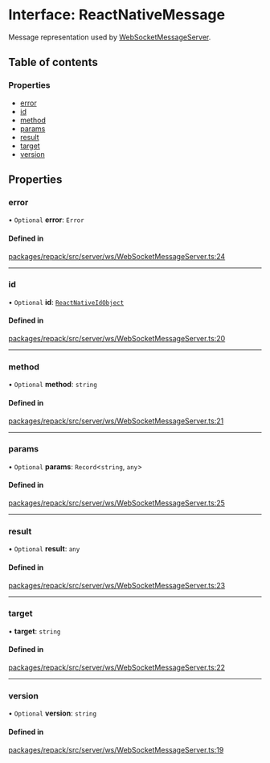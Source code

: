 # Interface: ReactNativeMessage

Message representation used by [WebSocketMessageServer](../classes/WebSocketMessageServer.md).

## Table of contents

### Properties

- [error](./ReactNativeMessage.md#error)
- [id](./ReactNativeMessage.md#id)
- [method](./ReactNativeMessage.md#method)
- [params](./ReactNativeMessage.md#params)
- [result](./ReactNativeMessage.md#result)
- [target](./ReactNativeMessage.md#target)
- [version](./ReactNativeMessage.md#version)

## Properties

### error

• `Optional` **error**: `Error`

#### Defined in

[packages/repack/src/server/ws/WebSocketMessageServer.ts:24](https://github.com/callstack/repack/blob/a78f6b9/packages/repack/src/server/ws/WebSocketMessageServer.ts#L24)

___

### id

• `Optional` **id**: [`ReactNativeIdObject`](./ReactNativeIdObject.md)

#### Defined in

[packages/repack/src/server/ws/WebSocketMessageServer.ts:20](https://github.com/callstack/repack/blob/a78f6b9/packages/repack/src/server/ws/WebSocketMessageServer.ts#L20)

___

### method

• `Optional` **method**: `string`

#### Defined in

[packages/repack/src/server/ws/WebSocketMessageServer.ts:21](https://github.com/callstack/repack/blob/a78f6b9/packages/repack/src/server/ws/WebSocketMessageServer.ts#L21)

___

### params

• `Optional` **params**: `Record`<`string`, `any`\>

#### Defined in

[packages/repack/src/server/ws/WebSocketMessageServer.ts:25](https://github.com/callstack/repack/blob/a78f6b9/packages/repack/src/server/ws/WebSocketMessageServer.ts#L25)

___

### result

• `Optional` **result**: `any`

#### Defined in

[packages/repack/src/server/ws/WebSocketMessageServer.ts:23](https://github.com/callstack/repack/blob/a78f6b9/packages/repack/src/server/ws/WebSocketMessageServer.ts#L23)

___

### target

• **target**: `string`

#### Defined in

[packages/repack/src/server/ws/WebSocketMessageServer.ts:22](https://github.com/callstack/repack/blob/a78f6b9/packages/repack/src/server/ws/WebSocketMessageServer.ts#L22)

___

### version

• `Optional` **version**: `string`

#### Defined in

[packages/repack/src/server/ws/WebSocketMessageServer.ts:19](https://github.com/callstack/repack/blob/a78f6b9/packages/repack/src/server/ws/WebSocketMessageServer.ts#L19)
